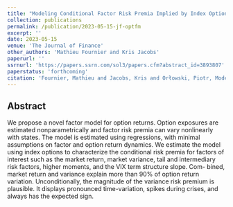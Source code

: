 ```yaml
---
title: "Modeling Conditional Factor Risk Premia Implied by Index Option Returns"
collection: publications
permalink: /publication/2023-05-15-jf-optfm
excerpt: ''
date: 2023-05-15
venue: 'The Journal of Finance'
other_authors: 'Mathieu Fournier and Kris Jacobs'
paperurl: ''
ssrnurl: 'https://papers.ssrn.com/sol3/papers.cfm?abstract_id=3893807'
paperstatus: 'forthcoming'
citation: 'Fournier, Mathieu and Jacobs, Kris and Orłowski, Piotr, Modeling Conditional Factor Risk Premia Implied by Index Option Returns, forthcoming in The Journal of Finance'
---
```

## Abstract

We propose a novel factor model for option returns. Option exposures are estimated nonparametrically and factor risk premia can vary nonlinearly with states. The model is estimated using regressions, with minimal assumptions on factor and option return dynamics. We estimate the model using index options to characterize the conditional risk premia for factors of interest such as the market return, market variance, tail and intermediary risk factors, higher moments, and the VIX term structure slope. Com- bined, market return and variance explain more than 90% of option return variation. Unconditionally, the magnitude of the variance risk premium is plausible. It displays pronounced time-variation, spikes during crises, and always has the expected sign.
